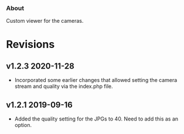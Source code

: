 ### About
Custom viewer for the cameras.

# Revisions
## v1.2.3 2020-11-28 
* Incorporated some earlier changes that allowed setting the camera stream and quality via the index.php file.

## v1.2.1 2019-09-16
* Added the quality setting for the JPGs to 40. Need to add this as an option.